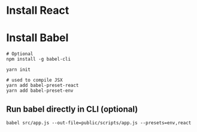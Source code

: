 # Install React


# Install Babel

```
# Optional
npm install -g babel-cli
```

```
yarn init

# used to compile JSX
yarn add babel-preset-react 
yarn add babel-preset-env
```

## Run babel directly in CLI (optional)

```
babel src/app.js --out-file=public/scripts/app.js --presets=env,react
```